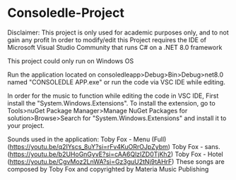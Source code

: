 # Consoledle-Project
Disclaimer: This project is only used for academic purposes only, and to not gain any profit
In order to modify/edit this Project requires the IDE of Microsoft Visual Studio Community that runs C# on a .NET 8.0 framework

This project could only run on Windows OS

Run the application located on consoledleapp>Debug>Bin>Debug>net8.0 named "CONSOLEDLE APP.exe" or run the code via VSC IDE while editing.

In order for the music to function while editing the code in VSC IDE, First install the "System.Windows.Extensions". To install the extension, go to Tools>nuGet Package Manager>Manage NuGet Packages for solution>Browse>Search for "System.Windows.Extensions" and install it to your project.

Sounds used in the application:
Toby Fox - Menu (Full)  (https://youtu.be/q2IYscs_8uY?si=rFv4KuORrOJpZybm)
Toby Fox - sans.  (https://youtu.be/b2UHoGnGyvE?si=cAA6QlzIZD0TjKh2)
Toby Fox - Hotel  (https://youtu.be/CgvMoz2LnWA?si=Gz3guU2tNj9tAHrF)
These songs are composed by Toby Fox and copyrighted by Materia Music Publishing

